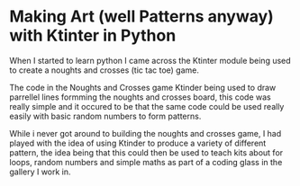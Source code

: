# Making Art (well Patterns anyway) with Ktinter in Python

When I started to learn python I came across the Ktinter module being used to create a noughts and crosses (tic tac toe) game. 

The code in the Noughts and Crosses game Ktinder being used to draw parrellel lines formming the noughts and crosses board, this code was really simple and it occured to be that the same code could be used really easily with basic random numbers to form patterns. 

While i never got around to building the noughts and crosses game, I had played with the idea of using Ktinder to produce a variety of different pattern, the idea being that this could then be used to teach kits about for loops, random numbers and simple maths as part of a coding glass in the gallery I work in.
